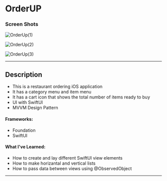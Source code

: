 # OrderUP

### Screen Shots
![OrderUp(1)](https://user-images.githubusercontent.com/82785695/183236967-13c1b8d6-111b-4ba6-b4af-52d109470c86.png)

![OrderUp(2)](https://user-images.githubusercontent.com/82785695/183236969-973a3c24-f988-4947-9046-0287550064da.png)

![OrderUp(3)](https://user-images.githubusercontent.com/82785695/183236970-7d0bb051-c9d4-4242-9952-6a5d83044ef9.png)



---

## Description
- This is a restaurant ordering iOS application 
- It has a category menu and item menu
- It has a cart icon that shows the total number of items ready to buy
- UI with SwiftUI
- MVVM Design Pattern

#### Frameworks:
- Foundation
- SwiftUI

#### What I've Learned:
- How to create and lay different SwiftUI view elements
- How to make horizantal and vertical lists
- How to pass data between views using @ObservedObject 

---


